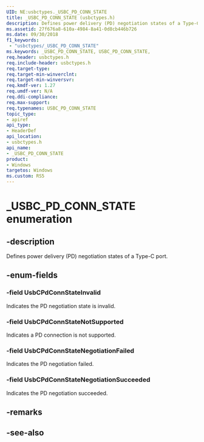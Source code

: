 ```yaml
---
UID: NE:usbctypes._USBC_PD_CONN_STATE
title: _USBC_PD_CONN_STATE (usbctypes.h)
description: Defines power delivery (PD) negotiation states of a Type-C port.
ms.assetid: 27f676a8-610a-4984-8a41-0d8cb446b726
ms.date: 09/30/2018
f1_keywords:
 - "usbctypes/_USBC_PD_CONN_STATE"
ms.keywords: _USBC_PD_CONN_STATE, USBC_PD_CONN_STATE, 
req.header: usbctypes.h
req.include-header: usbctypes.h
req.target-type:
req.target-min-winverclnt:
req.target-min-winversvr:
req.kmdf-ver: 1.27
req.umdf-ver: N/A
req.ddi-compliance:
req.max-support:
req.typenames: USBC_PD_CONN_STATE
topic_type: 
- apiref
api_type: 
- HeaderDef
api_location: 
- usbctypes.h
api_name: 
- _USBC_PD_CONN_STATE
product:
- Windows
targetos: Windows
ms.custom: RS5
---
```


# _USBC_PD_CONN_STATE enumeration

## -description
Defines power delivery (PD) negotiation states of a Type-C port.


## -enum-fields

### -field UsbCPdConnStateInvalid 
Indicates the PD negotiation state is invalid.

### -field UsbCPdConnStateNotSupported 
Indicates a PD connection is not supported.

### -field UsbCPdConnStateNegotiationFailed 
Indicates the PD negotiation failed.

### -field UsbCPdConnStateNegotiationSucceeded
Indicates the PD negotiation succeeded.

## -remarks

## -see-also
